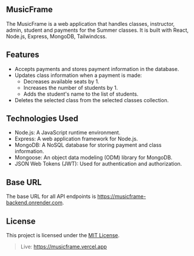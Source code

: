 ## MusicFrame

The MusicFrame is a web application that handles classes, instructor, admin, student and payments for the Summer classes. It is built with React, Node.js, Express, MongoDB, Tailwindcss.

## Features

- Accepts payments and stores payment information in the database.
- Updates class information when a payment is made:
  - Decreases available seats by 1.
  - Increases the number of students by 1.
  - Adds the student's name to the list of students.
- Deletes the selected class from the selected classes collection.

## Technologies Used

- Node.js: A JavaScript runtime environment.
- Express: A web application framework for Node.js.
- MongoDB: A NoSQL database for storing payment and class information.
- Mongoose: An object data modeling (ODM) library for MongoDB.
- JSON Web Tokens (JWT): Used for authentication and authorization.


## Base URL

The base URL for all API endpoints is https://musicframe-backend.onrender.com.

## License

This project is licensed under the [MIT License](LICENSE).

> Live: https://musicframe.vercel.app
